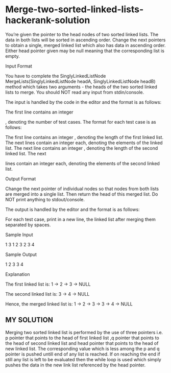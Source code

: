 # Merge-two-sorted-linked-lists-hackerank-solution
You’re given the pointer to the head nodes of two sorted linked lists. The data in both lists will be sorted in ascending order. Change the next pointers to obtain a single, merged linked list which also has data in ascending order. Either head pointer given may be null meaning that the corresponding list is empty.

Input Format

You have to complete the SinglyLinkedListNode MergeLists(SinglyLinkedListNode headA, SinglyLinkedListNode headB) method which takes two arguments - the heads of the two sorted linked lists to merge. You should NOT read any input from stdin/console.

The input is handled by the code in the editor and the format is as follows:

The first line contains an integer

, denoting the number of test cases.
The format for each test case is as follows:

The first line contains an integer
, denoting the length of the first linked list.
The next lines contain an integer each, denoting the elements of the linked list.
The next line contains an integer , denoting the length of the second linked list.
The next

lines contain an integer each, denoting the elements of the second linked list.


Output Format

Change the next pointer of individual nodes so that nodes from both lists are merged into a single list. Then return the head of this merged list. Do NOT print anything to stdout/console.

The output is handled by the editor and the format is as follows:

For each test case, print in a new line, the linked list after merging them separated by spaces.

Sample Input

1
3
1
2
3
2
3
4

Sample Output

1 2 3 3 4 

Explanation

The first linked list is: 1 -> 2 -> 3 -> NULL

The second linked list is: 3 -> 4 -> NULL

Hence, the merged linked list is: 1 -> 2 -> 3 -> 3 -> 4 -> NULL

## MY SOLUTION
Merging two sorted linked list is performed by the use of three pointers i.e. p pointer that points to the head of first linked list ,q pointer that points to the head of second linked list and head pointer that points to the head of new linked list. The corresponding value which is less among the p and q pointer is pushed untill end of any list is reached. If on reaching the end if still any list is left to be evaluated then the while loop is used which simply pushes the data in the new link list referenced by the head pointer.
